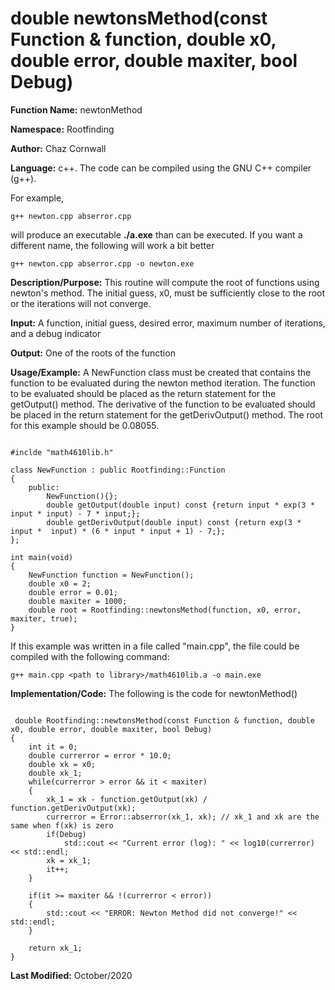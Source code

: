# double newtonsMethod(const Function & function, double x0, double error, double maxiter, bool Debug)

**Function Name:**           newtonMethod

**Namespace:**               Rootfinding

**Author:** Chaz Cornwall

**Language:** c++. The code can be compiled using the GNU C++ compiler (g++).

For example,

    g++ newton.cpp abserror.cpp

will produce an executable **./a.exe** than can be executed. If you want a different name, the following will work a bit
better

    g++ newton.cpp abserror.cpp -o newton.exe

**Description/Purpose:** This routine will compute the root of functions using newton's method. The initial guess, x0, must be sufficiently close to the root or
the iterations will not converge.

**Input:** A function, initial guess, desired error, maximum number of iterations, and a debug indicator

**Output:** One of the roots of the function

**Usage/Example:** A NewFunction class must be created that contains the function to be evaluated during the newton method iteration. The function to be evaluated should be placed as the return statement for the getOutput() method. The derivative of the function to be evaluated should be placed in the return statement for the getDerivOutput() method. The root for this example should be 0.08055.

<pre><code> 
#inclde "math4610lib.h" 

class NewFunction : public Rootfinding::Function
{
    public:
        NewFunction(){}; 
        double getOutput(double input) const {return input * exp(3 * input * input) - 7 * input;};
        double getDerivOutput(double input) const {return exp(3 * input *  input) * (6 * input * input + 1) - 7;};
};

int main(void)
{
    NewFunction function = NewFunction();
    double x0 = 2;
    double error = 0.01;
    double maxiter = 1000;
    double root = Rootfinding::newtonsMethod(function, x0, error, maxiter, true);
}
</pre></code>

If this example was written in a file called "main.cpp", the file could be compiled with the following command:

    g++ main.cpp <path to library>/math4610lib.a -o main.exe

**Implementation/Code:** The following is the code for newtonMethod()

<pre><code>
 double Rootfinding::newtonsMethod(const Function & function, double x0, double error, double maxiter, bool Debug)
{
    int it = 0;
    double currerror = error * 10.0;
    double xk = x0;
    double xk_1;
    while(currerror > error && it < maxiter)
    {
        xk_1 = xk - function.getOutput(xk) / function.getDerivOutput(xk);
        currerror = Error::abserror(xk_1, xk); // xk_1 and xk are the same when f(xk) is zero
        if(Debug)
            std::cout << "Current error (log): " << log10(currerror) << std::endl;
        xk = xk_1;
        it++;
    }

    if(it >= maxiter && !(currerror < error))
    {
        std::cout << "ERROR: Newton Method did not converge!" << std::endl;
    }

    return xk_1;
}
</pre></code>

**Last Modified:** October/2020
